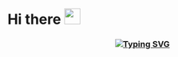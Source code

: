 <h1 align = "center" color = "red"> Hi there 
<img src="https://lh3.googleusercontent.com/fife/AAbDypApcHumhswQy6IpdOEFqJWV1jUIR3t4yYUGkgCOhry0CNmrrmQ5lQjltNlPpwgz1jI2WwFJCeN9273PNhzEkDLzFrnedD_nn8gFBVI9u4JWWzAo1ShKscCUN9n1DwubUYOD92pj0-fwDajqF0OHyqzMguKycTMhNBbV2_oTOArg-sS6xr1hd1zGqdmeUWhnoHLTLfHjvA4ma0Tn4kJDvFMUhdcDc1LmlGlOoWnJmnZYVgWUJpMF1Hqo5gZrkX8Wov_7SwQbr0PNfBUhc9ntQ0tvY-FlxvWbm4dEqA25YQ5tbug9cLrmZbgUG77M32TW4NDFOWGE7vFC63VF5bSWDCfmCQDdpGVueZNoBtztbZlaYorTuQCmWkSmHW2r2j37MbtFHayQ9GVOsH2-DhRV6GIugrdoizxG80zs4WtmuvMXTKAEhhsj8Vh9dy_KtiPGufjWiD5-YRpL_Uz7D0SBCy-8Qfm701asYYJ-y0UktWtelaoBJ6p29J3QfaqEqdd5jeMhZpQzNkyJA9bp8Mf8J0HZ5gZkH7W61hc1BGcRC_ltSd2a1MrR9PIMy4WXcIFWBQnGJaktafYJXrtgxBS-kgktbkSh3udCrFb6lkk9uVbBRTOD9me_-Py3L5b7CbQ2GHMC5iv38-5_m3VF-VWJIjhgWNei3zQUk4sddEeK-4CJY8DcFOA5F1SiS9MOb7XSHBTGjffTCTt2bTfonjXSXFJcVMOjtB31yvQuKHX_UAntt8xzSJsHusbSKbV37El7Y9L7R7ayhAhc3xyUKS6xw48vbgY5U2E7EfHQFAnT473OFcKO8MdtARUg9mHqErHEa5L8Nc7lNUWgLuIrjd-Z4HFwXDvnTd24gZBYyLvwCgFCl7PUmjxtfs1AbUoXTl4ryz6II8DWCUdq0P4q-VaZHEBV91E=w1920-h956" height = "32"/></h1>

<h3 align = "right" > <a href="https://git.io/typing-svg"><img src="https://readme-typing-svg.herokuapp.com?font=Fira+Code&pause=1000&width=435&lines=Junior+Unity+developer" alt="Typing SVG" /></a> </h>



<!--
**KADI001/KADI001** is a ✨ _special_ ✨ repository because its `README.md` (this file) appears on your GitHub profile.

Here are some ideas to get you started:

- 🔭 I’m currently working on ...
- 🌱 I’m currently learning ...
- 👯 I’m looking to collaborate on ...
- 🤔 I’m looking for help with ...
- 💬 Ask me about ...
- 📫 How to reach me: ...
- 😄 Pronouns: ...
- ⚡ Fun fact: ...
-->
